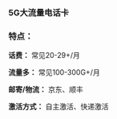 ### 5G大流量电话卡

### 特点：

**话费：** 常见20-29+/月

**流量多：** 常见100-300G+/月

**邮寄/物流：** 京东、顺丰

**激活方式：** 自主激活、快递激活
